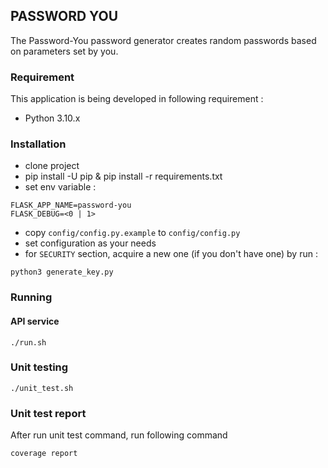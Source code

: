 ## PASSWORD YOU

The Password-You password generator creates random passwords based on parameters set by you.

### Requirement

This application is being developed in following requirement :
- Python 3.10.x

### Installation 
- clone project
- pip install -U pip & pip install -r requirements.txt
- set env variable : 

```
FLASK_APP_NAME=password-you
FLASK_DEBUG=<0 | 1>

```

- copy ``config/config.py.example`` to ``config/config.py``
- set configuration as your needs 
- for ``SECURITY`` section, acquire a new one (if you don't have one) by run : 

```
python3 generate_key.py
```

### Running

#### API service  
```
./run.sh
```

### Unit testing

```
./unit_test.sh
```

### Unit test report

After run unit test command, run following command

```
coverage report
```